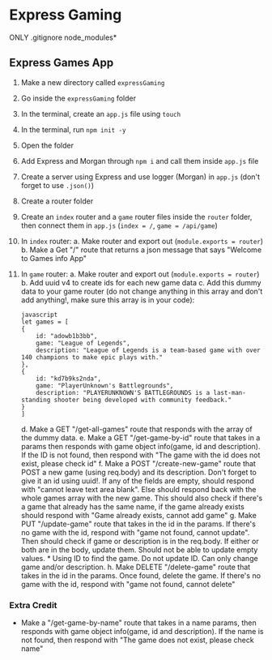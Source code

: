 # Express Gaming

ONLY .gitignore node_modules\*

## Express Games App

1. Make a new directory called `expressGaming`
2. Go inside the `expressGaming` folder
3. In the terminal, create an `app.js` file using `touch`
4. In the terminal, run `npm init -y`
5. Open the folder
6. Add Express and Morgan through `npm i` and call them inside `app.js` file
7. Create a server using Express and use logger (Morgan) in `app.js` (don't forget to use `.json()`)
8. Create a router folder
9. Create an `index` router and a `game` router files inside the `router` folder, then connect them in `app.js` (`index = /`, `game = /api/game`)
10. In `index` router:
    a. Make router and export out (`module.exports = router`)
    b. Make a Get "/" route that returns a json message that says "Welcome to Games info App"
11. In `game` router:
    a. Make router and export out (`module.exports = router`)
    b. Add uuid v4 to create ids for each new game data
    c. Add this dummy data to your game router (do not change anything in this array and don't add anything!, make sure this array is in your code):

    ```
    javascript
    let games = [
    {
        id: "adowb1b3bb",
        game: "League of Legends",
        description: "League of Legends is a team-based game with over 140 champions to make epic plays with."
    },
    {
        id: "kd7b9ks2nda",
        game: "PlayerUnknown's Battlegrounds",
        description: "PLAYERUNKNOWN'S BATTLEGROUNDS is a last-man-standing shooter being developed with community feedback."
    }
    ]
    ```

    d. Make a GET "/get-all-games" route that responds with the array of the dummy data.
    e. Make a GET "/get-game-by-id" route that takes in a params then responds with game object info(game, id and description). If the ID is not found, then respond with "The game with the id does not exist, please check id"
    f. Make a POST "/create-new-game" route that POST a new game (using req.body) and its description. Don't forget to give it an id using uuid!. If any of the fields are empty, should respond with "cannot leave text area blank". Else should respond back with the whole games array with the new game. This should also check if there's a game that already has the same name, if the game already exists should respond with "Game already exists, cannot add game"
    g. Make PUT "/update-game" route that takes in the id in the params. If there's no game with the id, respond with "game not found, cannot update". Then should check if game or description is in the req.body. If either or both are in the body, update them. Should not be able to update empty values. \* Using ID to find the game. Do not update ID. Can only change game and/or description.
    h. Make DELETE "/delete-game" route that takes in the id in the params. Once found, delete the game. If there's no game with the id, respond with "game not found, cannot delete"

### Extra Credit

- Make a "/get-game-by-name" route that takes in a name params, then responds with game object info(game, id and description). If the name is not found, then respond with "The game does not exist, please check name"
